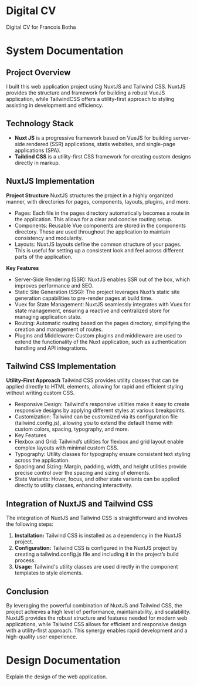 # Digital CV

Digital CV for Francois Botha

# System Documentation
## Project Overview
I built this web application project using NuxtJS and Tailwind CSS. NuxtJS provides the structure and framework for building a robust VueJS application, while TailwindCSS offers a utility-first approach to styling assisting in development and efficiency.

## Technology Stack
- **Nuxt JS** is a progressive framework based on VueJS for building server-side rendered (SSR) applications, statis websites, and single-page applications (SPA).
- **Taildind CSS** is a utility-first CSS framework for creating custom designs directly in markup.

## NuxtJS Implementation
**Project Structure**
NuxtJS structures the project in a highly organized manner, with directories for pages, components, layouts, plugins, and more.

- Pages: Each file in the pages directory automatically becomes a route in the application. This allows for a clear and concise routing setup.
- Components: Reusable Vue components are stored in the components directory. These are used throughout the application to maintain consistency and modularity.
- Layouts: NuxtJS layouts define the common structure of your pages. This is useful for setting up a consistent look and feel across different parts of the application.

**Key Features**
- Server-Side Rendering (SSR): NuxtJS enables SSR out of the box, which improves performance and SEO.
- Static Site Generation (SSG): The project leverages Nuxt’s static site generation capabilities to pre-render pages at build time.
- Vuex for State Management: NuxtJS seamlessly integrates with Vuex for state management, ensuring a reactive and centralized store for managing application state.
- Routing: Automatic routing based on the pages directory, simplifying the creation and management of routes.
- Plugins and Middleware: Custom plugins and middleware are used to extend the functionality of the Nuxt application, such as authentication handling and API integrations.

## Tailwind CSS Implementation
**Utility-First Approach**
Tailwind CSS provides utility classes that can be applied directly to HTML elements, allowing for rapid and efficient styling without writing custom CSS.

- Responsive Design: Tailwind's responsive utilities make it easy to create responsive designs by applying different styles at various breakpoints.
- Customization: Tailwind can be customized via its configuration file (tailwind.config.js), allowing you to extend the default theme with custom colors, spacing, typography, and more.
- Key Features
- Flexbox and Grid: Tailwind’s utilities for flexbox and grid layout enable complex layouts with minimal custom CSS.
- Typography: Utility classes for typography ensure consistent text styling across the application.
- Spacing and Sizing: Margin, padding, width, and height utilities provide precise control over the spacing and sizing of elements.
- State Variants: Hover, focus, and other state variants can be applied directly to utility classes, enhancing interactivity.

## Integration of NuxtJS and Tailwind CSS
The integration of NuxtJS and Tailwind CSS is straightforward and involves the following steps:

1. **Installation:** Tailwind CSS is installed as a dependency in the NuxtJS project.
2. **Configuration:** Tailwind CSS is configured in the NuxtJS project by creating a tailwind.config.js file and including it in the project’s build process.
3. **Usage:** Tailwind's utility classes are used directly in the component templates to style elements.

## Conclusion
By leveraging the powerful combination of NuxtJS and Tailwind CSS, the project achieves a high level of performance, maintainability, and scalability. NuxtJS provides the robust structure and features needed for modern web applications, while Tailwind CSS allows for efficient and responsive design with a utility-first approach. This synergy enables rapid development and a high-quality user experience.

# Design Documentation

Explain the design of the web application.

# 